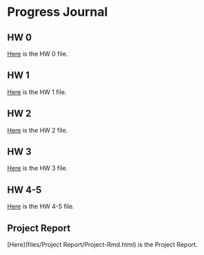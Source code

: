 # Progress Journal

## HW 0

[Here](files/IE360_Spring21_Homework0.html) is the HW 0 file.


## HW 1

[Here](files/HW1/TolgahanIskender-HW1.html) is the HW 1 file.


## HW 2

[Here](files/HW2/TolgahanIskender-HW2.html) is the HW 2 file.


## HW 3

[Here](files/HW3/IE360-HW3-TolgahanIskender.html) is the HW 3 file.


## HW 4-5

[Here](files/HW4-5/HW-4-and-5.html) is the HW 4-5 file.


## Project Report

[Here](files/Project Report/Project-Rmd.html) is the Project Report.
